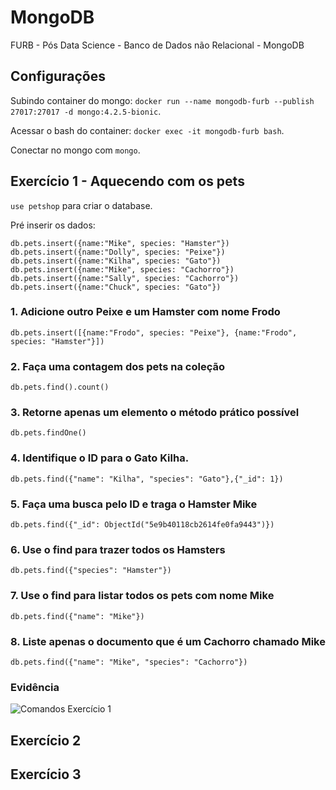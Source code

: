 # MongoDB
FURB - Pós Data Science - Banco de Dados não Relacional - MongoDB

## Configurações

Subindo container do mongo: `docker run --name mongodb-furb --publish 27017:27017 -d mongo:4.2.5-bionic`.

Acessar o bash do container: `docker exec -it mongodb-furb bash`.

Conectar no mongo com `mongo`.

## Exercício 1 - Aquecendo com os pets

`use petshop` para criar o database.

Pré inserir os dados:
```
db.pets.insert({name:"Mike", species: "Hamster"})
db.pets.insert({name:"Dolly", species: "Peixe"})
db.pets.insert({name:"Kilha", species: "Gato"})
db.pets.insert({name:"Mike", species: "Cachorro"})
db.pets.insert({name:"Sally", species: "Cachorro"})
db.pets.insert({name:"Chuck", species: "Gato"})
```

### 1. Adicione outro Peixe e um Hamster com nome Frodo
`db.pets.insert([{name:"Frodo", species: "Peixe"}, {name:"Frodo", species: "Hamster"}])`

### 2. Faça uma contagem dos pets na coleção
`db.pets.find().count()`

### 3. Retorne apenas um elemento o método prático possível
`db.pets.findOne()`

### 4. Identifique o ID para o Gato Kilha.
`db.pets.find({"name": "Kilha", "species": "Gato"},{"_id": 1})`

### 5. Faça uma busca pelo ID e traga o Hamster Mike
`db.pets.find({"_id": ObjectId("5e9b40118cb2614fe0fa9443")})`

### 6. Use o find para trazer todos os Hamsters
`db.pets.find({"species": "Hamster"})`

### 7. Use o find para listar todos os pets com nome Mike
`db.pets.find({"name": "Mike"})`

### 8. Liste apenas o documento que é um Cachorro chamado Mike
`db.pets.find({"name": "Mike", "species": "Cachorro"})`

### Evidência
![Comandos Exercício 1](print_comandos_exercicio_1.png)

## Exercício 2

## Exercício 3